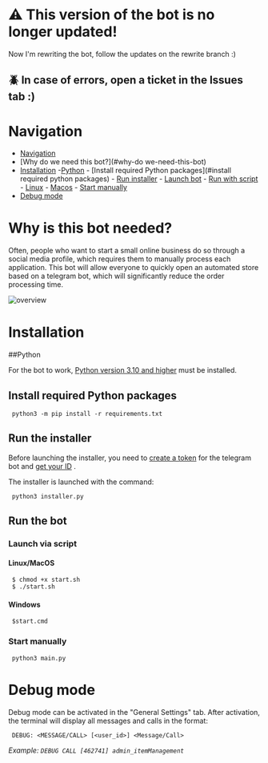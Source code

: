 # ⚠️ This version of the bot is no longer updated!
Now I'm rewriting the bot, follow the updates on the rewrite branch :)
<br>

## 🪲 In case of errors, open a ticket in the Issues tab :)

# Navigation

- [Navigation](#navigation)
- [Why do we need this bot?](#why-do we-need-this-bot)
- [Installation](#installation)
      -[Python](#python)
      - [Install required Python packages](#install required python packages)
      - [Run installer](#run-installer)
      - [Launch bot](#start-bot)
           - [Run with script](#run-with-script)
                - [Linux](#linux)
                - [Macos](#macos)
           - [Start manually](#start-manually)
- [Debug mode](#debug-mode)

# Why is this bot needed?

Often, people who want to start a small online business do so through a social media profile, which requires them to manually process each application. This bot will allow everyone to quickly open an automated store based on a telegram bot, which will significantly reduce the order processing time.

![overview](DOCS/bot_overview.gif)

# Installation

##Python

For the bot to work, [Python version 3.10 and higher](https://www.python.org/downloads/) must be installed.

## Install required Python packages

     python3 -m pip install -r requirements.txt

## Run the installer

Before launching the installer, you need to [create a token](https://youtu.be/fyISLEvzIec) for the telegram bot and [get your ID](https://badcode.ru/kak-v-telegram-uznat-svoi-id/) .

The installer is launched with the command:

     python3 installer.py

## Run the bot

### Launch via script

#### Linux/MacOS

     $ chmod +x start.sh
     $ ./start.sh

#### Windows

     $start.cmd

### Start manually

     python3 main.py

# Debug mode

Debug mode can be activated in the "General Settings" tab.
After activation, the terminal will display all messages and calls in the format:

     DEBUG: <MESSAGE/CALL> [<user_id>] <Message/Call>

*Example: `DEBUG CALL [462741] admin_itemManagement`*